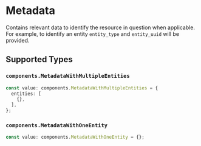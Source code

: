# Metadata

Contains relevant data to identify the resource in question when applicable. For example, to identify an entity `entity_type` and `entity_uuid` will be provided.


## Supported Types

### `components.MetadataWithMultipleEntities`

```typescript
const value: components.MetadataWithMultipleEntities = {
  entities: [
    {},
  ],
};
```

### `components.MetadataWithOneEntity`

```typescript
const value: components.MetadataWithOneEntity = {};
```

